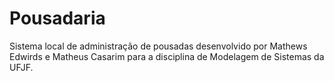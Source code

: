 # Pousadaria
Sistema local de administração de pousadas desenvolvido por Mathews Edwirds e Matheus Casarim para a disciplina de Modelagem de Sistemas da UFJF.
